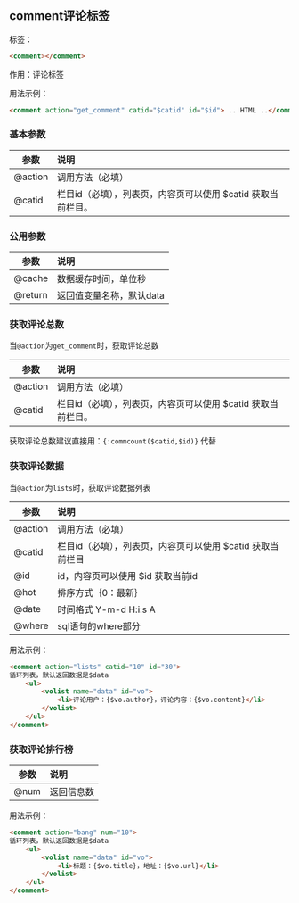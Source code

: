 ## comment评论标签 

标签：
```html
<comment></comment>
```

作用：评论标签

用法示例：

```html
<comment action="get_comment" catid="$catid" id="$id"> .. HTML ..</comment>
```

### 基本参数

参数	|说明
----- |:-----|
@action	|调用方法（必填）
@catid	|栏目id（必填），列表页，内容页可以使用 $catid 获取当前栏目。

### 公用参数

参数	|说明
----- |:-----|
@cache	|数据缓存时间，单位秒
@return	|返回值变量名称，默认data

### 获取评论总数

当`@action`为`get_comment`时，获取评论总数

参数	|说明
----- |:-----|
@action	|调用方法（必填）
@catid	|栏目id（必填），列表页，内容页可以使用 $catid 获取当前栏目。

获取评论总数建议直接用：`{:commcount($catid,$id)}` 代替

### 获取评论数据

当`@action`为`lists`时，获取评论数据列表

参数	|说明
----- |:-----|
@action	|调用方法（必填）
@catid	|栏目id（必填），列表页，内容页可以使用 $catid 获取当前栏目
@id	    |id，内容页可以使用 $id 获取当前id
@hot	|排序方式｛0：最新｝
@date	|时间格式 Y-m-d H:i:s A
@where	|sql语句的where部分

用法示例：

```html
<comment action="lists" catid="10" id="30">
循环列表，默认返回数据是$data
    <ul>
        <volist name="data" id="vo">
            <li>评论用户：{$vo.author}，评论内容：{$vo.content}</li>
        </volist>
    </ul>
</comment>
```

### 获取评论排行榜

参数	|说明
----- |:-----|
@num	|返回信息数

用法示例：

```html
<comment action="bang" num="10">
循环列表，默认返回数据是$data
    <ul>
        <volist name="data" id="vo">
            <li>标题：{$vo.title}，地址：{$vo.url}</li>
        </volist>
    </ul>
</comment>
```

